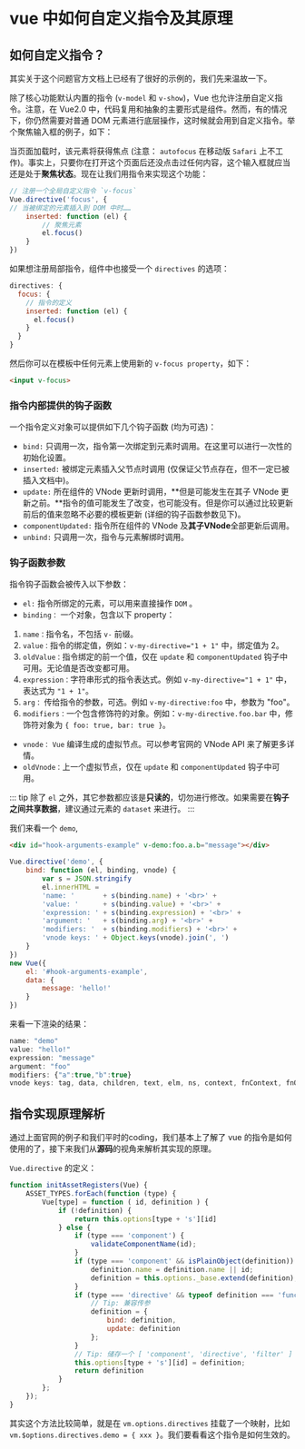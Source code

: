 # vue 中如何自定义指令及其原理

## 如何自定义指令？

其实关于这个问题官方文档上已经有了很好的示例的，我们先来温故一下。

除了核心功能默认内置的指令 (`v-model` 和 `v-show`)，Vue 也允许注册自定义指令。注意，在 Vue2.0 中，代码复用和抽象的主要形式是组件。然而，有的情况下，你仍然需要对普通 DOM 元素进行底层操作，这时候就会用到自定义指令。举个聚焦输入框的例子，如下：


当页面加载时，该元素将获得焦点 (注意： `autofocus` 在移动版 `Safari` 上不工作)。事实上，只要你在打开这个页面后还没点击过任何内容，这个输入框就应当还是处于**聚焦状态**。现在让我们用指令来实现这个功能：

```js
// 注册一个全局自定义指令 `v-focus`
Vue.directive('focus', {
// 当被绑定的元素插入到 DOM 中时……
    inserted: function (el) {
        // 聚焦元素
        el.focus()
    }
})
```

如果想注册局部指令，组件中也接受一个 `directives` 的选项：

```js
directives: {
  focus: {
    // 指令的定义
    inserted: function (el) {
      el.focus()
    }
  }
}
```
然后你可以在模板中任何元素上使用新的 `v-focus property`，如下：

```html
<input v-focus>
```

### 指令内部提供的钩子函数

一个指令定义对象可以提供如下几个钩子函数 (均为可选)：

- `bind:` 只调用一次，指令第一次绑定到元素时调用。在这里可以进行一次性的初始化设置。
- `inserted:` 被绑定元素插入父节点时调用 (仅保证父节点存在，但不一定已被插入文档中)。
- `update:` 所在组件的 VNode 更新时调用，**但是可能发生在其子 VNode 更新之前。**指令的值可能发生了改变，也可能没有。但是你可以通过比较更新前后的值来忽略不必要的模板更新 (详细的钩子函数参数见下)。
- `componentUpdated:` 指令所在组件的 VNode 及**其子VNode**全部更新后调用。
- `unbind:` 只调用一次，指令与元素解绑时调用。

### 钩子函数参数

指令钩子函数会被传入以下参数：

- `el:` 指令所绑定的元素，可以用来直接操作 `DOM` 。
- `binding：` 一个对象，包含以下 property：
1. `name：`指令名，不包括 `v-` 前缀。
2. `value：`指令的绑定值，例如：`v-my-directive="1 + 1"` 中，绑定值为 2。
3. `oldValue：`指令绑定的前一个值，仅在 `update` 和 `componentUpdated` 钩子中可用。无论值是否改变都可用。
4. `expression：`字符串形式的指令表达式。例如 `v-my-directive="1 + 1"` 中，表达式为 `"1 + 1"`。
5. `arg：` 传给指令的参数，可选。例如 `v-my-directive:foo` 中，参数为 "foo"。
6. `modifiers：`一个包含修饰符的对象。例如：`v-my-directive.foo.bar` 中，修饰符对象为 `{ foo: true, bar: true }`。
- `vnode：` `Vue` 编译生成的虚拟节点。可以参考官网的 VNode API 来了解更多详情。
- `oldVnode：`上一个虚拟节点，仅在 `update` 和 `componentUpdated` 钩子中可用。

::: tip
除了 `el` 之外，其它参数都应该是**只读的**，切勿进行修改。如果需要在**钩子之间共享数据**，建议通过元素的 `dataset` 来进行。
:::

我们来看一个 `demo`,

```html
<div id="hook-arguments-example" v-demo:foo.a.b="message"></div>
```
```js
Vue.directive('demo', {
    bind: function (el, binding, vnode) {
        var s = JSON.stringify
        el.innerHTML =
        'name: '       + s(binding.name) + '<br>' +
        'value: '      + s(binding.value) + '<br>' +
        'expression: ' + s(binding.expression) + '<br>' +
        'argument: '   + s(binding.arg) + '<br>' +
        'modifiers: '  + s(binding.modifiers) + '<br>' +
        'vnode keys: ' + Object.keys(vnode).join(', ')
    }
})
new Vue({
    el: '#hook-arguments-example',
    data: {
        message: 'hello!'
    }
})
```
来看一下渲染的结果：

```js
name: "demo"
value: "hello!"
expression: "message"
argument: "foo"
modifiers: {"a":true,"b":true}
vnode keys: tag, data, children, text, elm, ns, context, fnContext, fnOptions, fnScopeId, key, componentOptions, componentInstance, parent, raw, isStatic, isRootInsert, isComment, isCloned, isOnce, asyncFactory, asyncMeta, isAsyncPlaceholder
```

## 指令实现原理解析

通过上面官网的例子和我们平时的coding，我们基本上了解了 vue 的指令是如何使用的了，接下来我们从**源码**的视角来解析其实现的原理。

`Vue.directive` 的定义：

```js
function initAssetRegisters(Vue) {
    ASSET_TYPES.forEach(function (type) {
        Vue[type] = function ( id, definition ) {
            if (!definition) {
                return this.options[type + 's'][id]
            } else {
                if (type === 'component') {
                    validateComponentName(id);
                }
                if (type === 'component' && isPlainObject(definition)) {
                    definition.name = definition.name || id;
                    definition = this.options._base.extend(definition);
                }
                if (type === 'directive' && typeof definition === 'function') {
                    // Tip: 兼容传参
                    definition = {
                        bind: definition,
                        update: definition
                    };
                }
                // Tip: 储存一个 [ 'component', 'directive', 'filter' ]
                this.options[type + 's'][id] = definition;
                return definition
            }
        };
    });
}
```
其实这个方法比较简单，就是在 `vm.options.directives` 挂载了一个映射，比如 `vm.$options.directives.demo = { xxx }`。我们要看看这个指令是如何生效的。



































